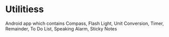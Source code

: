 Utilitiess
===================

Android app which contains Compass, Flash Light, Unit Conversion, Timer, Remainder, To Do List, Speaking Alarm, Sticky Notes
